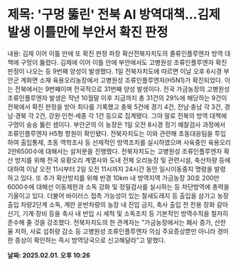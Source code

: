 # **제목: '구멍 뚫린' 전북 AI 방역대책…김제 발생 이틀만에 부안서 확진 판정**

  내용: 김제 이어 이틀 만에 또 확진 판정 파장 확산전북자치도의 졸류인플루엔자 방역 대책에 구멍이 뚫렸다. 김제에 이어 이틀 만에 부안에서도 고병원성 조류인플루엔자 확진 판정이 나오는 등 9번째 양성이 발생했다. 1일 전북자치도에 따르면 이날 오후 6시경 부안군 계화면 소재 육용오리농장에서 고병원성 조류인플루엔자(H5N1)가 확진되었다. 이는 전북에서는 9번째이며 전국적으로 31번째 양성 발생이다. 전국 가금농장의 고병원성 조류인플루엔자 발생은 작년 10월말 이후 지금까지 총 31건의 29%에 해당하는 9건이 전북에서 확진 판정을 받아 최다를 기록했고 충북 5건에 경기 4건, 전남·충남 각 3건, 경남·경북 각 2건, 강원·인천·세종 각 1건 등으로 집계됐다. 그야 말로 전북의 방역 대책에 구멍이 숭숭 뚫린 셈이다. 부안군의 이 농장은 1일 오전 8시경 정기 예찰검사 과정에서 조류인플루엔자 H5형 항원이 확인됐다. 전북자치도는 이와 관련해 초동대응팀을 투입하여 출입통제, 초동 역학조사 등 선제적인 방역조치를 실시하였으며 사육중인 육용오리 2만6500수에 대해서는 살처분을 진행했다. 전북자치도는 고병원성 조류인플루엔자 확산 방지를 위해 전국 유황오리 계열사와 도내 전체 오리농장 및 관련시설, 축산차량 등에 대하여 이날 오전 11시부터 2일 오전 11시까지 24시간 동안 일시이동중지 명령을 발령하고 있다. 또 추가 확산방지를 위해 반경 10km 내 방역지역 가금농장 30호 200만6000수에 대해선 이동제한과 소독 강화 및 정밀검사를 실시하는 등 차단방역에 총력을 기울이고 있다. 더불어 바이러스 접촉 가능성이 있는 철새도래지 등 출입을 삼가고 농장 출입 차량2단계 소독, 계란 운반차량의 농장 내 진입 금지, 축사 출입 전 전용 장화 갈아신기, 기계·장비 등을 축사 내 반입 시 세척 및 소독조치 등 기본적인 방역수칙을 철저히 준수해 줄 것을 강조했다. 전북자치도의 한 관계자는 "가금농장에서는 폐사 증가, 산란율 저하, 사료 섭취량 감소 등 고병원성 조류인플루엔자 의심 주요증상뿐만 아니라 경미한 증상이 확인하는 즉시 방역당국으로 신고해달라"고 말했다.

  **날짜: 2025.02.01. 오후 10:26**
